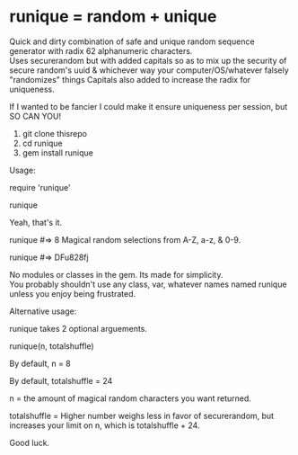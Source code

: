 # runique = random + unique
Quick and dirty combination of safe and unique random sequence generator with radix 62 alphanumeric characters.  
Uses securerandom but with added capitals so as to mix up the security of secure random's uuid & whichever way your computer/OS/whatever
falsely "randomizes" things  Capitals also added to increase the radix for uniqueness.

If I wanted to be fancier I could make it ensure uniqueness per session, but SO CAN YOU!

1.  git clone thisrepo
2.  cd runique
3.  gem install runique

Usage:

require 'runique'

runique

Yeah, that's it.

runique #=> 8 Magical random selections from A-Z, a-z, & 0-9.

runique #=> DFu828fj

No modules or classes in the gem.  Its made for simplicity.  
You probably shouldn't use any class, var, whatever names named runique 
unless you enjoy being frustrated.

Alternative usage:

runique takes 2 optional arguements.

runique(n, totalshuffle)


By default, n = 8

By default, totalshuffle = 24


n = the amount of magical random characters you want returned.

totalshuffle = Higher number weighs less in favor of securerandom, but increases your limit on n, which is totalshuffle + 24.

Good luck.




